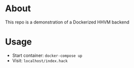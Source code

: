 # About
This repo is a demonstration of a Dockerized HHVM backend

# Usage
* Start container: `docker-compose up`
* Visit: `localhost/index.hack`
